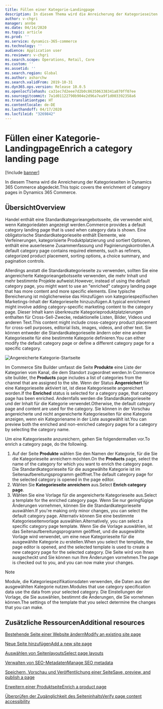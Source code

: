 ```yaml
---
title: Füllen einer Kategorie-Landingpage
description: In diesem Thema wird die Anreicherung der Kategorieseiten in Dynamics 365 Commerce abgedeckt.
author: v-chgri
manager: annbe
ms.date: 04/14/2020
ms.topic: article
ms.prod: ''
ms.service: dynamics-365-commerce
ms.technology: ''
audience: Application user
ms.reviewer: v-chgri
ms.search.scope: Operations, Retail, Core
ms.custom: ''
ms.assetid: ''
ms.search.region: Global
ms.author: asharchw
ms.search.validFrom: 2019-10-31
ms.dyn365.ops.version: Release 10.0.5
ms.openlocfilehash: ca31ec7d2eee7d2b0c863506338341a870ff07ee
ms.sourcegitcommit: 7a1d01122790b904e2d96a7ea9f1d003392358a6
ms.translationtype: HT
ms.contentlocale: de-DE
ms.lasthandoff: 04/17/2020
ms.locfileid: "3269842"
---
```

# <a name="enrich-a-category-landing-page"></a><span data-ttu-id="161f8-103">Füllen einer Kategorie-Landingpage</span><span class="sxs-lookup"><span data-stu-id="161f8-103">Enrich a category landing page</span></span>


[!include [banner](includes/banner.md)]

<span data-ttu-id="161f8-104">In diesem Thema wird die Anreicherung der Kategorieseiten in Dynamics 365 Commerce abgedeckt.</span><span class="sxs-lookup"><span data-stu-id="161f8-104">This topic covers the enrichment of category pages in Dynamics 365 Commerce.</span></span>

## <a name="overview"></a><span data-ttu-id="161f8-105">Übersicht</span><span class="sxs-lookup"><span data-stu-id="161f8-105">Overview</span></span>

<span data-ttu-id="161f8-106">Handel enthält eine Standardkategorieangebotsseite, die verwendet wird, wenn Kategoriedaten angezeigt werden.</span><span class="sxs-lookup"><span data-stu-id="161f8-106">Commerce provides a default category landing page that is used when category data is shown.</span></span> <span data-ttu-id="161f8-107">Eine obligatorische Standardkategorieseite enthält Elemente, wie Verfeinerungen, kategorisierte Produktplatzierung und sortiert Optionen, enthält eine auserlesene Zusammenfassung und Paginierungskontrollen.</span><span class="sxs-lookup"><span data-stu-id="161f8-107">A default category page contains required elements, such as refiners, categorized product placement, sorting options, a choice summary, and pagination controls.</span></span> 

<span data-ttu-id="161f8-108">Allerdings anstatt die Standardkategorieseite zu verwenden, sollten Sie eine angereicherte Kategorieangebotsseite verwenden, die mehr Inhalt und mehr bestimmte Projekte aufweist.</span><span class="sxs-lookup"><span data-stu-id="161f8-108">However, instead of using the default category page, you might want to use an "enriched" category landing page that has more content and more specific elements.</span></span> <span data-ttu-id="161f8-109">Eine typische Bereicherung ist möglicherweise das Hinzufügen von kategoriespezifischen Marketings-Inhalt der Kategorieseite hinzuzufügen.</span><span class="sxs-lookup"><span data-stu-id="161f8-109">A typical enrichment might involve adding category-specific marketing content to the category page.</span></span> <span data-ttu-id="161f8-110">Dieser Inhalt kann überkreuzte Kategorieproduktplatzierungen enthalten für Cross-Sell-Zwecke, redaktionelle Listen, Bilder, Videos und anderen Text.</span><span class="sxs-lookup"><span data-stu-id="161f8-110">This content might include cross-category product placement for cross-sell purposes, editorial lists, images, videos, and other text.</span></span> <span data-ttu-id="161f8-111">Sie können entweder die Standardkategorieseite ändern oder eine andere Kategorieseite für eine bestimmte Kategorie definieren.</span><span class="sxs-lookup"><span data-stu-id="161f8-111">You can either modify the default category page or define a different category page for a specific category.</span></span>

![Angereicherte Kategorie-Startseite](./media/CategoryLandingPages.png)

<span data-ttu-id="161f8-113">Im Commerce Site Builder umfasst die Seite **Produkte** eine Liste der Kategorien vom Kanal, die dem Standort zugeordnet werden.</span><span class="sxs-lookup"><span data-stu-id="161f8-113">In Commerce site builder, the **Products** page includes a list of categories from the channel that are assigned to the site.</span></span> <span data-ttu-id="161f8-114">Wenn der Status **Angereichert** für eine Kategorieseite aktiviert ist, ist diese Kategorieseite angereichert worden.</span><span class="sxs-lookup"><span data-stu-id="161f8-114">If the **Enriched** status is selected for a category page, that category page has been enriched.</span></span> <span data-ttu-id="161f8-115">Andernfalls werden die Standardkategorieseite und der Inhalt für die Kategorie verwendet.</span><span class="sxs-lookup"><span data-stu-id="161f8-115">Otherwise, the default category page and content are used for the category.</span></span> <span data-ttu-id="161f8-116">Sie können in der Vorschau angereicherte und nicht angereicherte Kategorieseiten für eine Kategorie anzeigen, wenn ein Kategoriename in der Liste ausgewählt ist.</span><span class="sxs-lookup"><span data-stu-id="161f8-116">You can preview both the enriched and non-enriched category pages for a category by selecting the category name.</span></span>

<span data-ttu-id="161f8-117">Um eine Kategorieseite anzureichern, gehen Sie folgendermaßen vor.</span><span class="sxs-lookup"><span data-stu-id="161f8-117">To enrich a category page, do the following.</span></span>

1. <span data-ttu-id="161f8-118">Auf der Seite **Produkte** wählen Sie den Namen der Kategorie, für die Sie die Kategorieseite anreichern möchten.</span><span class="sxs-lookup"><span data-stu-id="161f8-118">On the **Products** page, select the name of the category for which you want to enrich the category page.</span></span> <span data-ttu-id="161f8-119">Die Standardkategorieseite für die ausgewählte Kategorie ist im Seitenaufbereitungsprogramm geöffnet.</span><span class="sxs-lookup"><span data-stu-id="161f8-119">The default category page for the selected category is opened in the page editor.</span></span>
2. <span data-ttu-id="161f8-120">Wählen Sie **Kategorieseite anreichern** aus.</span><span class="sxs-lookup"><span data-stu-id="161f8-120">Select **Enrich category page**.</span></span>
3. <span data-ttu-id="161f8-121">Wählen Sie eine Vorlage für die angereicherte Kategorieseite aus.</span><span class="sxs-lookup"><span data-stu-id="161f8-121">Select a template for the enriched category page.</span></span> <span data-ttu-id="161f8-122">Wenn Sie nur geringfügige Änderungen vornehmen, können Sie die Standardkategorieseite auswählen.</span><span class="sxs-lookup"><span data-stu-id="161f8-122">If you're making only minor changes, you can select the default category page.</span></span> <span data-ttu-id="161f8-123">Alternativ können Sie eine bestimmte Kategorieseitenvorlage auswählen.</span><span class="sxs-lookup"><span data-stu-id="161f8-123">Alternatively, you can select a specific category page template.</span></span> <span data-ttu-id="161f8-124">Wenn Sie die Vorlage auswählen, ist das Seitenaufbereitungsprogramm geöffnet, und die ausgewählte Vorlage wird verwendet, um eine neue Kategorieseite für die ausgewählte Kategorie zu erstellen.</span><span class="sxs-lookup"><span data-stu-id="161f8-124">When you select the template, the page editor is opened, and the selected template is used to create a new category page for the selected category.</span></span> <span data-ttu-id="161f8-125">Die Seite wird von Ihnen ausgecheckt und Sie können nun Ihre Änderungen vornehmen.</span><span class="sxs-lookup"><span data-stu-id="161f8-125">The page is checked out to you, and you can now make your changes.</span></span>

> [!NOTE]
> <span data-ttu-id="161f8-126">Module, die Kategoriespezifikationsdaten verwenden, die Daten aus der ausgewählten Kategorie nutzen.</span><span class="sxs-lookup"><span data-stu-id="161f8-126">Modules that use category specification data use the data from your selected category.</span></span> <span data-ttu-id="161f8-127">Die Einstellungen der Vorlage, die Sie auswählen, bestimmt die Änderungen, die Sie vornehmen können.</span><span class="sxs-lookup"><span data-stu-id="161f8-127">The settings of the template that you select determine the changes that you can make.</span></span>

## <a name="additional-resources"></a><span data-ttu-id="161f8-128">Zusätzliche Ressourcen</span><span class="sxs-lookup"><span data-stu-id="161f8-128">Additional resources</span></span>

[<span data-ttu-id="161f8-129">Bestehende Seite einer Website ändern</span><span class="sxs-lookup"><span data-stu-id="161f8-129">Modify an existing site page</span></span>](modify-existing-page.md)

[<span data-ttu-id="161f8-130">Neue Seite hinzufügen</span><span class="sxs-lookup"><span data-stu-id="161f8-130">Add a new site page</span></span>](add-new-page.md)

[<span data-ttu-id="161f8-131">Auswählen von Seitenlayouts</span><span class="sxs-lookup"><span data-stu-id="161f8-131">Select page layouts</span></span>](select-page-layouts.md)

[<span data-ttu-id="161f8-132">Verwalten von SEO-Metadaten</span><span class="sxs-lookup"><span data-stu-id="161f8-132">Manage SEO metadata</span></span>](manage-seo-metadata.md)

[<span data-ttu-id="161f8-133">Speichern, Vorschau und Veröffentlichung einer Seite</span><span class="sxs-lookup"><span data-stu-id="161f8-133">Save, preview, and publish a page</span></span>](save-preview-publish-page.md)

[<span data-ttu-id="161f8-134">Erweitern einer Produktseite</span><span class="sxs-lookup"><span data-stu-id="161f8-134">Enrich a product page</span></span>](enrich-product-page.md)

[<span data-ttu-id="161f8-135">Überprüfen der Zugänglichkeit des Seiteninhalts</span><span class="sxs-lookup"><span data-stu-id="161f8-135">Verify page content accessibility</span></span>](verify-accessibility.md)
